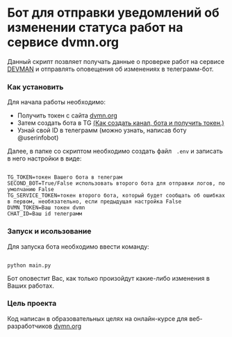 # Бот для отправки уведомлений об изменении статуса работ на сервисе dvmn.org

Данный скрипт позвляет получать данные о проверке работ на сервисе [DEVMAN](https://dvmn.org/) и отправлять оповещения об изменениях в телеграмм-бот.

### Как установить

Для начала работы необходимо:
- Получить токен с сайта [dvmn.org](https://dvmn.org/api/docs/)
- Затем создать бота в TG [(Как создать канал, бота и получить токен.)](https://smmplaner.com/blog/otlozhennyj-posting-v-telegram/)
- Узнай свой ID в телеграмм (можно узнать, написав боту @userinfobot)

Далее, в папке со скриптом необходимо создать файл ` .env` и записать в него настройки в виде:
```

TG_TOKEN=токен Вашего бота в телеграм
SECOND_BOT=True/False использовать второго бота для отправки логов, по умолчанию False 
TG_SERVICE_TOKEN=токен второго бота, который будет сообщать об ошибках в первом, необязательно, если предыдущая настройка False 
DVMN_TOKEN=Ваш токен dvmn
CHAT_ID=Ваш id телеграмм
```

### Запуск и исользование

Для запуска бота необходимо ввести команду:
```

python main.py
```
Бот оповестит Вас, как только произойдут какие-либо изменения в Ваших работах.

### Цель проекта 

Код написан в образовательных целях на онлайн-курсе для веб-разработчиков [dvmn.org](https://dvmn.org/)
